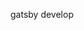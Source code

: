 <!-- This is gatsby assignment page.
this assignment is deploy on vercel.
to deploy on server -->
gatsby develop
